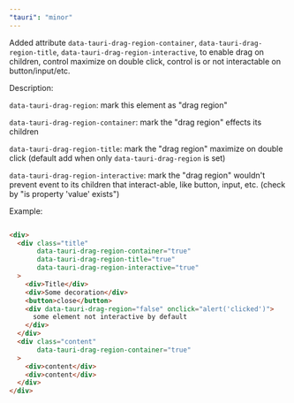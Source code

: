 ```yaml
---
"tauri": "minor"
---
```


Added
attribute `data-tauri-drag-region-container`, `data-tauri-drag-region-title`, `data-tauri-drag-region-interactive`, to
enable drag on children, control maximize on double click, control is or not interactable on button/input/etc.

Description:

`data-tauri-drag-region`: mark this element as "drag region"

`data-tauri-drag-region-container`: mark the "drag region" effects its children

`data-tauri-drag-region-title`: mark the "drag region" maximize on double click (default add when
only `data-tauri-drag-region` is set)

`data-tauri-drag-region-interactive`: mark the "drag region" wouldn't prevent event to its children that interact-able,
like button, input, etc. (check by "is property 'value' exists")

Example:

```html

<div>
  <div class="title"
       data-tauri-drag-region-container="true"
       data-tauri-drag-region-title="true"
       data-tauri-drag-region-interactive="true"
  >
    <div>Title</div>
    <div>Some decoration</div>
    <button>close</button>
    <div data-tauri-drag-region="false" onclick="alert('clicked')">
      some element not interactive by default
    </div>
  </div>
  <div class="content"
       data-tauri-drag-region-container="true"
  >
    <div>content</div>
    <div>content</div>
  </div>
</div>
```
